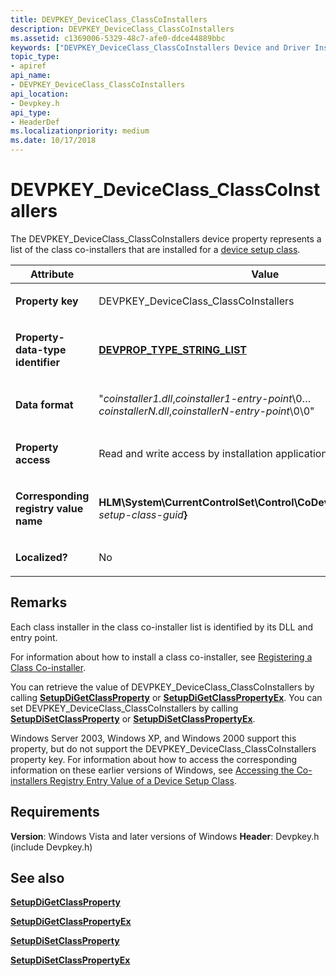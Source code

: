 ```yaml
---
title: DEVPKEY_DeviceClass_ClassCoInstallers
description: DEVPKEY_DeviceClass_ClassCoInstallers
ms.assetid: c1369006-5329-48c7-afe0-ddce44889bbc
keywords: ["DEVPKEY_DeviceClass_ClassCoInstallers Device and Driver Installation"]
topic_type:
- apiref
api_name:
- DEVPKEY_DeviceClass_ClassCoInstallers
api_location:
- Devpkey.h
api_type:
- HeaderDef
ms.localizationpriority: medium
ms.date: 10/17/2018
---
```


# DEVPKEY_DeviceClass_ClassCoInstallers


The DEVPKEY_DeviceClass_ClassCoInstallers device property represents a list of the class co-installers that are installed for a [device setup class](./overview-of-device-setup-classes.md).

<table>
<colgroup>
<col width="50%" />
<col width="50%" />
</colgroup>
<thead>
<tr>
<th>Attribute</th>
<th>Value</th>
</tr>
</thead>
<tbody>
<tr class="odd">
<td align="left"><p><strong>Property key</strong></p></td>
<td align="left"><p>DEVPKEY_DeviceClass_ClassCoInstallers</p></td>
</tr>
<tr class="even">
<td align="left"><p><strong>Property-data-type identifier</strong></p></td>
<td align="left"><p><a href="devprop-type-string-list.md" data-raw-source="[&lt;strong&gt;DEVPROP_TYPE_STRING_LIST&lt;/strong&gt;](devprop-type-string-list.md)"><strong>DEVPROP_TYPE_STRING_LIST</strong></a></p></td>
</tr>
<tr class="odd">
<td align="left"><p><strong>Data format</strong></p></td>
<td align="left"><p>"<em>coinstaller1.dll</em>,<em>coinstaller1-entry-point</em>\0…<em>coinstallerN.dll</em>,<em>coinstallerN-entry-point</em>\0\0"</p></td>
</tr>
<tr class="even">
<td align="left"><p><strong>Property access</strong></p></td>
<td align="left"><p>Read and write access by installation applications and installers</p></td>
</tr>
<tr class="odd">
<td align="left"><p><strong>Corresponding registry value name</strong></p></td>
<td align="left"><p><strong>HLM\System\CurrentControlSet\Control\CoDeviceInstallers{</strong><em>device-setup-class-guid</em><strong>}</strong></p></td>
</tr>
<tr class="even">
<td align="left"><p><strong>Localized?</strong></p></td>
<td align="left"><p>No</p></td>
</tr>
</tbody>
</table>

 

Remarks
-------

Each class installer in the class co-installer list is identified by its DLL and entry point.

For information about how to install a class co-installer, see [Registering a Class Co-installer](./registering-a-class-co-installer.md).

You can retrieve the value of DEVPKEY_DeviceClass_ClassCoInstallers by calling [**SetupDiGetClassProperty**](/windows/desktop/api/setupapi/nf-setupapi-setupdigetclasspropertyw) or [**SetupDiGetClassPropertyEx**](/windows/desktop/api/setupapi/nf-setupapi-setupdigetclasspropertyexw). You can set DEVPKEY_DeviceClass_ClassCoInstallers by calling [**SetupDiSetClassProperty**](/windows/desktop/api/setupapi/nf-setupapi-setupdisetclasspropertyw) or [**SetupDiSetClassPropertyEx**](/windows/desktop/api/setupapi/nf-setupapi-setupdisetclasspropertyexw).

Windows Server 2003, Windows XP, and Windows 2000 support this property, but do not support the DEVPKEY_DeviceClass_ClassCoInstallers property key. For information about how to access the corresponding information on these earlier versions of Windows, see [Accessing the Co-installers Registry Entry Value of a Device Setup Class](./accessing-the-co-installers-registry-entry-value-of-a-device-setup-cla.md).

Requirements
------------

**Version**: Windows Vista and later versions of Windows
**Header**: Devpkey.h (include Devpkey.h)


## See also


[**SetupDiGetClassProperty**](/windows/desktop/api/setupapi/nf-setupapi-setupdigetclasspropertyw)

[**SetupDiGetClassPropertyEx**](/windows/desktop/api/setupapi/nf-setupapi-setupdigetclasspropertyexw)

[**SetupDiSetClassProperty**](/windows/desktop/api/setupapi/nf-setupapi-setupdisetclasspropertyw)

[**SetupDiSetClassPropertyEx**](/windows/desktop/api/setupapi/nf-setupapi-setupdisetclasspropertyexw)

 

